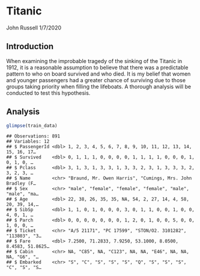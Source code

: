 Titanic
================
John Russell
1/7/2020

## Introduction

When examining the improbable tragedy of the sinking of the Titanic in
1912, it is a reasonable assumption to believe that there was a
predictable pattern to who on board survived and who died. It is my
belief that women and younger passengers had a greater chance of
surviving due to those groups taking priority when filling the
lifeboats. A thorough analysis will be conducted to test this
hypothesis.

## Analysis

``` r
glimpse(train_data)
```

    ## Observations: 891
    ## Variables: 12
    ## $ PassengerId <dbl> 1, 2, 3, 4, 5, 6, 7, 8, 9, 10, 11, 12, 13, 14, 15, 16, 17…
    ## $ Survived    <dbl> 0, 1, 1, 1, 0, 0, 0, 0, 1, 1, 1, 1, 0, 0, 0, 1, 0, 1, 0, …
    ## $ Pclass      <dbl> 3, 1, 3, 1, 3, 3, 1, 3, 3, 2, 3, 1, 3, 3, 3, 2, 3, 2, 3, …
    ## $ Name        <chr> "Braund, Mr. Owen Harris", "Cumings, Mrs. John Bradley (F…
    ## $ Sex         <chr> "male", "female", "female", "female", "male", "male", "ma…
    ## $ Age         <dbl> 22, 38, 26, 35, 35, NA, 54, 2, 27, 14, 4, 58, 20, 39, 14,…
    ## $ SibSp       <dbl> 1, 1, 0, 1, 0, 0, 0, 3, 0, 1, 1, 0, 0, 1, 0, 0, 4, 0, 1, …
    ## $ Parch       <dbl> 0, 0, 0, 0, 0, 0, 0, 1, 2, 0, 1, 0, 0, 5, 0, 0, 1, 0, 0, …
    ## $ Ticket      <chr> "A/5 21171", "PC 17599", "STON/O2. 3101282", "113803", "3…
    ## $ Fare        <dbl> 7.2500, 71.2833, 7.9250, 53.1000, 8.0500, 8.4583, 51.8625…
    ## $ Cabin       <chr> NA, "C85", NA, "C123", NA, NA, "E46", NA, NA, NA, "G6", "…
    ## $ Embarked    <chr> "S", "C", "S", "S", "S", "Q", "S", "S", "S", "C", "S", "S…
